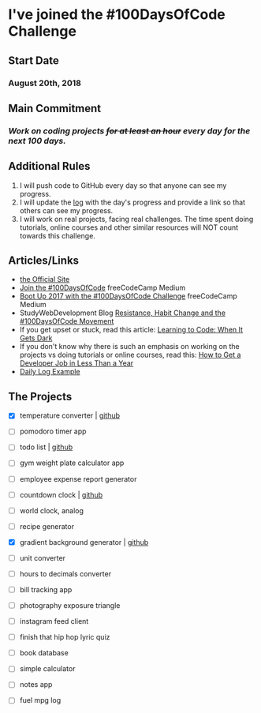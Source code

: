 # I've joined the #100DaysOfCode Challenge
## Start Date
### August 20th, 2018
## Main Commitment
### *Work on coding projects ~~for at least an hour~~ every day for the next 100 days.*
## Additional Rules
1. I will push code to GitHub every day so that anyone can see my progress.
2. I will update the [log](log.md) with the day's progress and provide a link so that others can see my progress.
3. I will work on real projects, facing real challenges. The time spent doing tutorials, online courses and other similar resources will NOT count towards this challenge.


## Articles/Links
- [the Official Site](http://100daysofcode.com/)
- [Join the #100DaysOfCode](https://medium.freecodecamp.com/join-the-100daysofcode-556ddb4579e4) freeCodeCamp Medium
- [Boot Up 2017 with the #100DaysOfCode Challenge](https://medium.freecodecamp.com/start-2017-with-the-100daysofcode-improved-and-updated-18ce604b237b) freeCodeCamp Medium 
- StudyWebDevelopment Blog [Resistance, Habit Change and the #100DaysOfCode Movement](https://studywebdevelopment.com/100-days-of-code.html) 
- If you get upset or stuck, read this article: [Learning to Code: When It Gets Dark](https://medium.freecodecamp.com/learning-to-code-when-it-gets-dark-e485edfb58fd)
- If you don't know why there is such an emphasis on working on the projects vs doing tutorials or online courses, read this: [How to Get a Developer Job in Less Than a Year](https://medium.freecodecamp.com/)
- [Daily Log Example](https://github.com/Kallaway/100-days-kallaway-log)

## The Projects 
- [x] temperature converter | [github](https://github.com/dkphl/temp-converter)
- [ ] pomodoro timer app
- [ ] todo list | [github](https://github.com/dkphl/uglyTodoList)
- [ ] gym weight plate calculator app
- [ ] employee expense report generator
- [ ] countdown clock | [github](https://github.com/dkphl/countdownClock)
- [ ] world clock, analog  
- [ ] recipe generator
- [x] gradient background generator | [github](https://github.com/dkphl/background-generator)
- [ ] unit converter
- [ ] hours to decimals converter
- [ ] bill tracking app
- [ ] photography exposure triangle
- [ ] instagram feed client
- [ ] finish that hip hop lyric quiz
- [ ] book database
- [ ] simple calculator
- [ ] notes app 
- [ ] fuel mpg log




